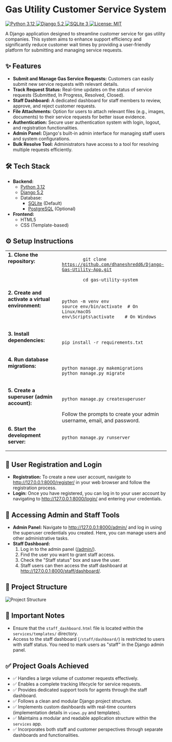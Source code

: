 <h1>Gas Utility Customer Service System</h1>

<p>
  <a href="https://www.python.org/downloads/release/python-3120/">
    <img src="https://img.shields.io/badge/Python-3.12-blue.svg" alt="Python 3.12">
  </a>
  <a href="https://www.djangoproject.com/">
    <img src="https://img.shields.io/badge/Django-5.2-green.svg" alt="Django 5.2">
  </a>
  <a href="https://www.sqlite.org/index.html">
    <img src="https://img.shields.io/badge/SQLite-3-lightgray.svg" alt="SQLite 3">
  </a>
  <a href="https://opensource.org/licenses/MIT">
    <img src="https://img.shields.io/badge/License-MIT-yellow.svg" alt="License: MIT">
  </a>
</p>

<p>A Django application designed to streamline customer service for gas utility companies. This system aims to enhance support efficiency and significantly reduce customer wait times by providing a user-friendly platform for submitting and managing service requests.</p>

<h2>✨ Features</h2>

<ul>
  <li><strong>Submit and Manage Gas Service Requests:</strong> Customers can easily submit new service requests with relevant details.</li>
  <li><strong>Track Request Status:</strong> Real-time updates on the status of service requests (Submitted, In Progress, Resolved, Closed).</li>
  <li><strong>Staff Dashboard:</strong> A dedicated dashboard for staff members to review, approve, and reject customer requests.</li>
  <li><strong>File Attachments:</strong> Option for users to attach relevant files (e.g., images, documents) to their service requests for better issue evidence.</li>
  <li><strong>Authentication:</strong> Secure user authentication system with login, logout, and registration functionalities.</li>
  <li><strong>Admin Panel:</strong> Django's built-in admin interface for managing staff users and system configurations.</li>
  <li><strong>Bulk Resolve Tool:</strong> Administrators have access to a tool for resolving multiple requests efficiently.</li>
</ul>

<h2>🛠️ Tech Stack</h2>

<ul>
  <li><strong>Backend:</strong>
    <ul>
      <li><a href="https://www.python.org/downloads/release/python-3120/">Python 3.12</a></li>
      <li><a href="https://www.djangoproject.com/">Django 5.2</a></li>
      <li>Database:
        <ul>
          <li><a href="https://www.sqlite.org/index.html">SQLite</a> (Default)</li>
          <li><a href="https://www.postgresql.org/">PostgreSQL</a> (Optional)</li>
        </ul>
      </li>
    </ul>
  </li>
  <li><strong>Frontend:</strong>
    <ul>
      <li>HTML5</li>
      <li>CSS (Template-based)</li>
    </ul>
  </li>
</ul>

<h2>⚙️ Setup Instructions</h2>

<table>
  <tr>
    <td style="width: 40%; vertical-align: top;"><strong>1. Clone the repository:</strong></td>
    <td style="width: 60%; vertical-align: top;">
      <code>
        git clone <a href="https://github.com/dhaneshredd6/Django-Gas-Utility-App.git">https://github.com/dhaneshredd6/Django-Gas-Utility-App.git</a><br>
        cd gas-utility-system
      </code>
    </td>
  </tr>
  <tr>
    <td style="width: 40%; vertical-align: top;"><strong>2. Create and activate a virtual environment:</strong></td>
    <td style="width: 60%; vertical-align: top;">
      <pre><code class="language-bash">
python -m venv env
source env/bin/activate  # On Linux/macOS
env\Scripts\activate    # On Windows
      </code></pre>
    </td>
  </tr>
  <tr>
    <td style="width: 40%; vertical-align: top;"><strong>3. Install dependencies:</strong></td>
    <td style="width: 60%; vertical-align: top;">
      <pre><code class="language-bash">
pip install -r requirements.txt
      </code></pre>
    </td>
  </tr>
  <tr>
    <td style="width: 40%; vertical-align: top;"><strong>4. Run database migrations:</strong></td>
    <td style="width: 60%; vertical-align: top;">
      <pre><code class="language-bash">
python manage.py makemigrations
python manage.py migrate
      </code></pre>
    </td>
  </tr>
  <tr>
    <td style="width: 40%; vertical-align: top;"><strong>5. Create a superuser (admin account):</strong></td>
    <td style="width: 60%; vertical-align: top;">
      <pre><code class="language-bash">
python manage.py createsuperuser
      </code></pre>
      Follow the prompts to create your admin username, email, and password.
    </td>
  </tr>
  <tr>
    <td style="width: 40%; vertical-align: top;"><strong>6. Start the development server:</strong></td>
    <td style="width: 60%; vertical-align: top;">
      <pre><code class="language-bash">
python manage.py runserver
      </code></pre>
    </td>
  </tr>
</table>

<h2>🔑 User Registration and Login</h2>

<ul>
  <li><strong>Registration:</strong> To create a new user account, navigate to <a href="http://127.0.0.1:8000/register/">http://127.0.0.1:8000/register/</a> in your web browser and follow the registration process.</li>
  <li><strong>Login:</strong> Once you have registered, you can log in to your user account by navigating to <a href="http://127.0.0.1:8000/login/">http://127.0.0.1:8000/login/</a> and entering your credentials.</li>
</ul>

<h2>🔑 Accessing Admin and Staff Tools</h2>

<ul>
  <li><strong>Admin Panel:</strong> Navigate to <a href="http://127.0.0.1:8000/admin/">http://127.0.0.1:8000/admin/</a> and log in using the superuser credentials you created. Here, you can manage users and other administrative tasks.</li>
  <li><strong>Staff Dashboard:</strong>
    <ol>
      <li>Log in to the admin panel (<a href="http://127.0.0.1:8000/admin/">/admin/</a>).</li>
      <li>Find the user you want to grant staff access.</li>
      <li>Check the "Staff status" box and save the user.</li>
      <li>Staff users can then access the staff dashboard at <a href="http://127.0.0.1:8000/staff/dashboard/">http://127.0.0.1:8000/staff/dashboard/</a>.</li>
    </ol>
  </li>
</ul>

<h2>📂 Project Structure</h2>

<img src="https://github.com/user-attachments/assets/2e6ac965-55a9-4bcc-94fa-f84daf12d6fd" alt="Project Structure">

<h2>📌 Important Notes</h2>

<ul>
  <li>Ensure that the <code>staff_dashboard.html</code> file is located within the <code>services/templates/</code> directory.</li>
  <li>Access to the staff dashboard (<code>/staff/dashboard/</code>) is restricted to users with staff status. You need to mark users as "staff" in the Django admin panel.</li>
</ul>

<h2>✅ Project Goals Achieved</h2>

<ul>
  <li>✅ Handles a large volume of customer requests effectively.</li>
  <li>✅ Enables a complete tracking lifecycle for service requests.</li>
  <li>✅ Provides dedicated support tools for agents through the staff dashboard.</li>
  <li>✅ Follows a clean and modular Django project structure.</li>
  <li>✅ Implements custom dashboards with real-time counters (implementation details in <code>views.py</code> and templates).</li>
  <li>✅ Maintains a modular and readable application structure within the <code>services</code> app.</li>
  <li>✅ Incorporates both staff and customer perspectives through separate dashboards and functionalities.</li>
</ul>
